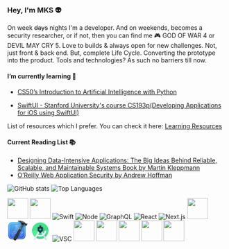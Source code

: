 ### Hey, I'm MKS 👽

On week ~~days~~ nights I'm a developer. And on weekends, becomes a security researcher, or if not, then you can find me 🎮 GOD OF WAR 4 or DEVIL MAY CRY 5. Love to builds & always open for new challenges. Not, just front & back end. But, complete Life Cycle. Converting the prototype into the product. Tools and technologies? As such no barriers till now.


#### I’m currently learning 🌱
- [CS50’s
Introduction to Artificial Intelligence with Python](https://cs50.harvard.edu/ai/2020/)

- [SwiftUI - Stanford University's course CS193p(Developing Applications for iOS using SwiftUI)](https://cs193p.sites.stanford.edu/)


List  of resources which I prefer. You can check it here: [Learning Resources](https://github.com/MKS-01/learning-resources)

#### Current Reading  List 📚 
- [Designing Data-Intensive Applications: The Big Ideas Behind Reliable, Scalable, and Maintainable Systems Book by Martin Kleppmann](https://www.oreilly.com/library/view/designing-data-intensive-applications/9781491903063/)
- [O’Reilly Web Application Security by Andrew Hoffman](https://www.oreilly.com/library/view/web-application-security/9781492053101/)


<div align="center">
    <p align="left">
      <img src="https://github-readme-stats.vercel.app/api?username=MKS-01&show_icons=true&theme=dark&include_all_commits=true&count_private=true" alt="GitHub stats" width="420"/>&nbsp;<img src="https://github-readme-stats.vercel.app/api/top-langs/?username=MKS-01&layout=compact&theme=dark&langs_count=10&card_width=320" alt="Top Languages" height="165">
    </p>
</div>

<div>
<img src="https://cdn.svgporn.com/logos/javascript.svg" width="48" height="48">
<img src="https://cdn.svgporn.com/logos/typescript-icon.svg" width="48" height="48">
<img src="https://cdn.svgporn.com/logos/swift.svg" alt="Swift" width="48" height="48">
<img src="https://cdn.svgporn.com/logos/nodejs-icon.svg" alt="Node" width="48" height="48">
<img src="https://cdn.svgporn.com/logos/graphql.svg" alt="GraphQL" width="48" height="48">
<img src="https://cdn.svgporn.com/logos/react.svg" alt="React" width="48" height="48">
<img src="https://cdn.svgporn.com/logos/nextjs-icon.svg" alt="Next.js" width="48" height="48">
<img src="https://cdn.svgporn.com/logos/postgresql.svg" width="48" height="48">
<img src="https://github.com/MKS-01/MKS-01/blob/master/assets/xcode.png" alt="Xcode" width="48" height="48">
<img src="https://github.com/MKS-01/MKS-01/blob/master/assets/android.png" alt="Android" width="48" height="48">
<img src="https://cdn.svgporn.com/logos/visual-studio-code.svg" alt="VSC" width="48" height="48">
<img src="https://cdn.svgporn.com/logos/expo-icon.svg" width="48" height="48">
<img src="https://cdn.svgporn.com/logos/apollostack.svg" width="48" height="48">
<img src="https://cdn.svgporn.com/logos/raspberry-pi.svg" width="48" height="48">
<img src="https://cdn.svgporn.com/logos/arduino.svg" width="48" height="48">
<img src="https://cdn.svgporn.com/logos/docker-icon.svg" width="48" height="48">
</div>




